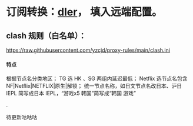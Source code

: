 # 订阅转换：[dler](https://sub.dler.io/)， 填入远端配置。


## clash 规则（白名单）：
https://raw.githubusercontent.com/yzcjd/proxy-rules/main/clash.ini

#### 特点
根据节点名分类地区；
TG 选 HK 、SG 两组内延迟最低；
Netflix 选节点名包含 NF|Netflix|NETFLIX|原生|解锁；
统一节点名称，如日文节点名改日本、沪日 IEPL 简写成日本 IEPL，“游戏x5 韩国”简写成“韩国 游戏”

.

待更新咕咕咕
